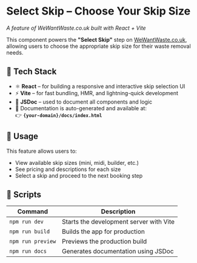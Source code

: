 # Select Skip – Choose Your Skip Size  
*A feature of WeWantWaste.co.uk built with React + Vite*

This component powers the **"Select Skip"** step on [WeWantWaste.co.uk](https://wewantwaste.co.uk), allowing users to choose the appropriate skip size for their waste removal needs.

## 🔧 Tech Stack

- ⚛️ **React** – for building a responsive and interactive skip selection UI
- ⚡ **Vite** – for fast bundling, HMR, and lightning-quick development
- 📝 **JSDoc** – used to document all components and logic
- 📄 Documentation is auto-generated and available at:  
  👉 **`{your-domain}/docs/index.html`**

## 📁 Usage

This feature allows users to:
- View available skip sizes (mini, midi, builder, etc.)
- See pricing and descriptions for each size
- Select a skip and proceed to the next booking step

## 📜 Scripts

| Command            | Description                                  |
|--------------------|----------------------------------------------|
| `npm run dev`      | Starts the development server with Vite      |
| `npm run build`    | Builds the app for production                |
| `npm run preview`  | Previews the production build                |
| `npm run docs`     | Generates documentation using JSDoc          |